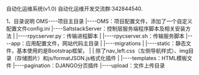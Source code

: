 自动化运维系统(v1.0) 自动化运维开发交流群:342844540.

1、目录说明
OMS----项目主目录
 |----OMS：项目配置文件，添加了一个自定义配置文件config.ini
 |----SaltstackServer：控制层服务端程序脚本及相关安装方法
 |     |----rpycserver.py：传输进程脚本
 |     |----rpycserver.sh：传输服务脚本
 |----app：应用配置文件，网站代码主目录
 |     |----migrations
 |     |----static：静态文件，基本使用的是Bootstrap框架，
 |     |             除了nav_left.css（左侧导航样式）、img目录（存储图片）和js/formatJSON.js格式化插件
 |     |----templates：HTML模板文件
 |----pagination：DJANGO分页插件
 |----upload：文件上传目录
